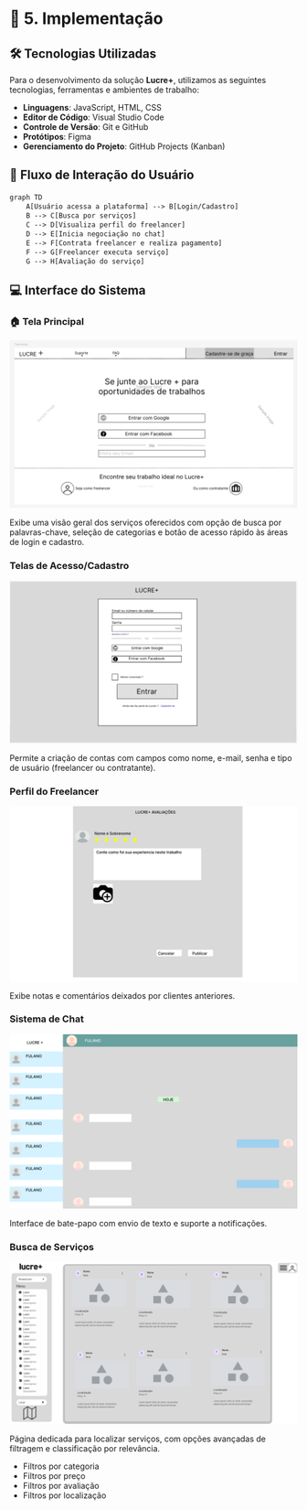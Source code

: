 # 🚀 5. Implementação

## 🛠️ Tecnologias Utilizadas

Para o desenvolvimento da solução **Lucre+**, utilizamos as seguintes tecnologias, ferramentas e ambientes de trabalho:

- **Linguagens**: JavaScript, HTML, CSS  
- **Editor de Código**: Visual Studio Code  
- **Controle de Versão**: Git e GitHub  
- **Protótipos**: Figma  
- **Gerenciamento do Projeto**: GitHub Projects (Kanban)

## 🔁 Fluxo de Interação do Usuário

```mermaid
graph TD
    A[Usuário acessa a plataforma] --> B[Login/Cadastro]
    B --> C[Busca por serviços]
    C --> D[Visualiza perfil do freelancer]
    D --> E[Inicia negociação no chat]
    E --> F[Contrata freelancer e realiza pagamento]
    F --> G[Freelancer executa serviço]
    G --> H[Avaliação do serviço]
```

## 💻 Interface do Sistema

### 🏠 Tela Principal

![Wireframe Tela Inicial](images/wireframes/wireframeT01.Tela.Inicial.png)

Exibe uma visão geral dos serviços oferecidos com opção de busca por palavras-chave, seleção de categorias e botão de acesso rápido às áreas de login e cadastro.

### Telas de Acesso/Cadastro

![Wireframe Tela de Login/Cadastro](images/wireframes/wireframeT02A.Login.Cadastro.png)

Permite a criação de contas com campos como nome, e-mail, senha e tipo de usuário (freelancer ou contratante).

### Perfil do Freelancer

![Wireframe Tela de Avaliação](images/wireframes/wireframeT12.Avaliacao.png)

Exibe notas e comentários deixados por clientes anteriores.

### Sistema de Chat

![Wireframe Tela de Chat](images/wireframes/wireframeT07.Chat.png)

Interface de bate-papo com envio de texto e suporte a notificações.

### Busca de Serviços

![Wireframe Resultados da Pesquisa](images/wireframes/wireframeT06.Resultados.da.Pesquisa.png)

Página dedicada para localizar serviços, com opções avançadas de filtragem e classificação por relevância.

- Filtros por categoria
- Filtros por preço
- Filtros por avaliação
- Filtros por localização
